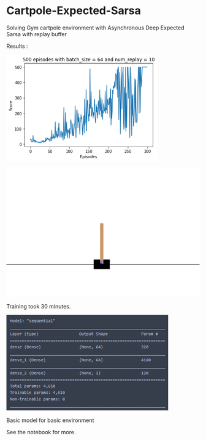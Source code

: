 # Cartpole-Expected-Sarsa
Solving Gym cartpole environment with Asynchronous Deep Expected Sarsa with replay buffer

Results :

![](Pictures/Cartpole_v1.png "300 episodes")

![](Pictures/Cartpole_v1.gif "Last episode")

Training took 30 minutes.

![](Pictures/model_summary.png "Model summary")

Basic model for basic environment

See the notebook for more.
